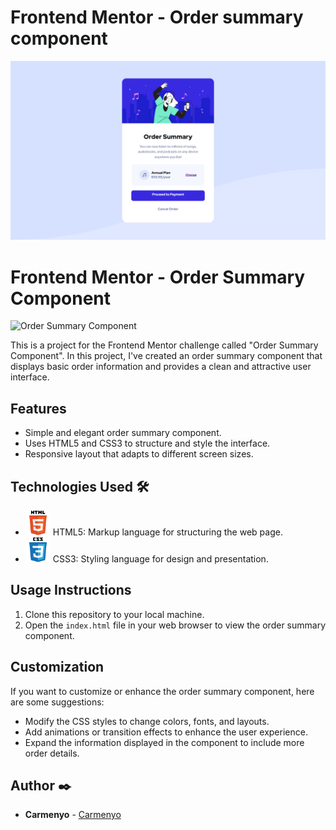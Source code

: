 # Frontend Mentor - Order summary component

![Normal](./images/Solution.png)

# Frontend Mentor - Order Summary Component

![Order Summary Component](./images/screenshot.png)

This is a project for the Frontend Mentor challenge called "Order Summary Component". In this project, I've created an order summary component that displays basic order information and provides a clean and attractive user interface.

## Features

- Simple and elegant order summary component.
- Uses HTML5 and CSS3 to structure and style the interface.
- Responsive layout that adapts to different screen sizes.

## Technologies Used 🛠️

- <img src="https://raw.githubusercontent.com/devicons/devicon/master/icons/html5/html5-original-wordmark.svg" alt="html5" width="40" height="40"/> HTML5: Markup language for structuring the web page.
- <img src="https://raw.githubusercontent.com/devicons/devicon/master/icons/css3/css3-original-wordmark.svg" alt="css3" width="40" height="40"/> CSS3: Styling language for design and presentation.

## Usage Instructions

1. Clone this repository to your local machine.
2. Open the `index.html` file in your web browser to view the order summary component.

## Customization

If you want to customize or enhance the order summary component, here are some suggestions:

- Modify the CSS styles to change colors, fonts, and layouts.
- Add animations or transition effects to enhance the user experience.
- Expand the information displayed in the component to include more order details.

## Author ✒️

- **Carmenyo** - [Carmenyo](https://github.com/carmenyo)


